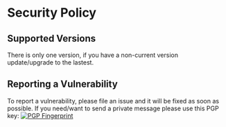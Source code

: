 # Security Policy

## Supported Versions

There is only one version, if you have a non-current version update/upgrade to the lastest.

## Reporting a Vulnerability

To report a vulnerability, please file an issue and it will be fixed as soon as possible. If you need/want to send a private message please use this PGP key: [![PGP Fingerprint](https://img.shields.io/badge/PGP%20Fingerprint-d111d9b3cde45b38bb050d8216897567720abc1f-blue)](http://keyserver.ubuntu.com/pks/lookup?op=get&search=0xd111d9b3cde45b38bb050d8216897567720abc1f)
